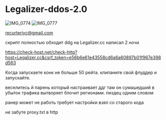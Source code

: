 # Legalizer-ddos-2.0
![IMG_0774](https://github.com/user-attachments/assets/9e64ea48-41a7-4e4b-8f47-f9c8a9146ce0)
![IMG_0777](https://github.com/user-attachments/assets/213383a3-b255-418d-b71e-047b567e6ecc)

recurteriyc@gmail.com


скрипт полностью обходит ddg на Legalizer.cc
написал 2 ночи


https://check-host.net/check-http?host=Legalizer.cc&csrf_token=e56b6e61e43558cd6a6a60897b01f967e398d563

Когда запускаете конк не больше 50 рейта. 
клипаните свой флуддер и запускайте. 

веселитесь
й
парень который настраивает ддг там он сумашедший в убыток трафика вытворяет блочит регионами. пиздец одним словом 

ранер может не работь требует настройки взял со старого кода 

не забуте proxy.txt в http
